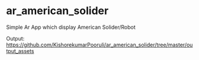 # ar_american_solider
Simple Ar App which display American Solider/Robot

Output:
https://github.com/KishorekumarPooruli/ar_american_solider/tree/master/output_assets 


